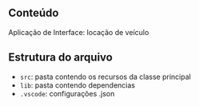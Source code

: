 ## Conteúdo

Aplicação de Interface: locação de veículo

## Estrutura do arquivo

- `src`: pasta contendo os recursos da classe principal
- `lib`: pasta contendo dependencias
- `.vscode`: configurações .json